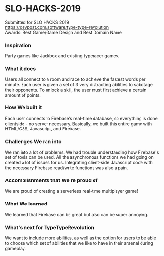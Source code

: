 # SLO-HACKS-2019
Submitted for SLO HACKS 2019  
https://devpost.com/software/type-type-revolution  
Awards: Best Game/Game Design and Best Domain Name

### Inspiration
Party games like Jackbox and existing typeracer games.

### What it does
Users all connect to a room and race to achieve the fastest words per minute. Each user is given a set of 3 very distracting abilities to sabotage their opponents. To unlock a skill, the user must first achieve a certain amount of points. 

### How We built it
Each user connects to Firebase's real-time database, so everything is done clientside - no server necessary. Basically, we built this entire game with HTML/CSS, Javascript, and Firebase. 

### Challenges We ran into
We ran into a lot of problems. We had trouble understanding how Firebase's set of tools can be used. All the asynchronous functions we had going on created a lot of issues for us. Integrating client-side Javascript code with the necessary Firebase read/write functions was also a pain. 

### Accomplishments that We're proud of
We are proud of creating a serverless real-time multiplayer game!

### What We learned
We learned that Firebase can be great but also can be super annoying.

### What's next for TypeTypeRevolution
We want to include more abilities, as well as the option for users to be able to choose which set of abilities that we like to have in their arsenal during gameplay. 
